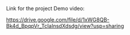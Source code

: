Link for the project Demo video:

https://drive.google.com/file/d/1xWG8QB-Bk4d_BpqpVr_TcIaInsdXdsdg/view?usp=sharing
